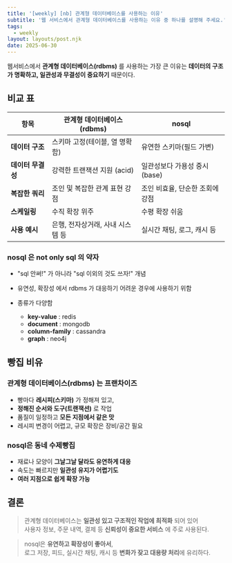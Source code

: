 ```yaml
---
title: '[weekly] [nb] 관계형 데이터베이스를 사용하는 이유'
subtitle: '웹 서비스에서 관계형 데이터베이스를 사용하는 이유 중 하나를 설명해 주세요.'
tags:
  - weekly
layout: layouts/post.njk
date: 2025-06-30
---
```


웹서비스에서 **관계형 데이터베이스(rdbms)** 를 사용하는 가장 큰 이유는 **데이터의 구조가 명확하고, 일관성과 무결성이 중요하기** 때문이다.

## 비교 표

| 항목              | 관계형 데이터베이스(rdbms)       | nosql                           |
| ----------------- | -------------------------------- | ------------------------------- |
| **데이터 구조**   | 스키마 고정(테이블, 열 명확함)   | 유연한 스키마(필드 가변)        |
| **데이터 무결성** | 강력한 트랜잭션 지원 (acid)      | 일관성보다 가용성 중시(base)    |
| **복잡한 쿼리**   | 조인 및 복잡한 관계 표현 강점    | 조인 비효율, 단순한 조회에 강점 |
| **스케일링**      | 수직 확장 위주                   | 수평 확장 쉬움                  |
| **사용 예시**     | 은행, 전자상거래, 사내 시스템 등 | 실시간 채팅, 로그, 캐시 등      |

### nosql 은 not only sql 의 약자

- \"sql 안써!\" 가 아니라 \"sql 이외의 것도 쓰자!\" 개념

- 유연성, 확장성 에서 rdbms 가 대응하기 어려운 경우에 사용하기 위함

- 종류가 다양함
  - **key\-value** : redis
  - **document** : mongodb
  - **column-family** : cassandra
  - **graph** : neo4j

## 빵집 비유

### 관계형 데이터베이스(rdbms) 는 프랜차이즈

- 빵마다 **레시피(스키마)** 가 정해져 있고,
- **정해진 순서와 도구(트랜잭션)** 로 작업
- 품질이 일정하고 **모든 지점에서 같은 맛**
- 레시피 변경이 어렵고, 규모 확장은 장비/공간 필요

### nosql은 동네 수제빵집

- 재료나 모양이 **그날그날 달라도 유연하게 대응**
- 속도는 빠르지만 **일관성 유지가 어렵기도**
- **여러 지점으로 쉽게 확장 가능**

## 결론

> 관계형 데이터베이스는 **일관성 있고 구조적인 작업에 최적화** 되어 있어  
> 사용자 정보, 주문 내역, 결제 등 **신뢰성이 중요한 서비스** 에 주로 사용된다.

> nosql은 **유연하고 확장성이 좋아서**,  
> 로그 저장, 피드, 실시간 채팅, 캐시 등 **변화가 잦고 대용량 처리**에 유리하다.
